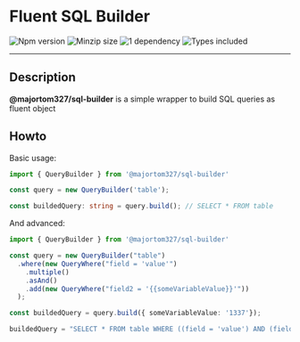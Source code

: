 # Fluent SQL Builder
![Npm version](https://badgen.net/npm/v/@majortom327/sql-builder)
![Minzip size](https://badgen.net/bundlephobia/minzip/@majortom327/sql-builder)
![1 dependency](https://badgen.net/bundlephobia/dependency-count/@majortom327/sql-builder)
![Types included](https://badgen.net/npm/types/@majortom327/sql-builder)

---

## Description
**@majortom327/sql-builder** is a simple wrapper to build SQL queries as fluent object

## Howto


Basic usage:
```ts
import { QueryBuilder } from '@majortom327/sql-builder'

const query = new QueryBuilder('table');

const buildedQuery: string = query.build(); // SELECT * FROM table
```

And advanced:
```ts
import { QueryBuilder } from '@majortom327/sql-builder'

const query = new QueryBuilder("table")
  .where(new QueryWhere("field = 'value'")
    .multiple()
    .asAnd()
    .add(new QueryWhere("field2 = '{{someVariableValue}}'"))
  );

const buildedQuery = query.build({ someVariableValue: '1337'});

buildedQuery = "SELECT * FROM table WHERE ((field = 'value') AND (field2 = 1337))"
```

